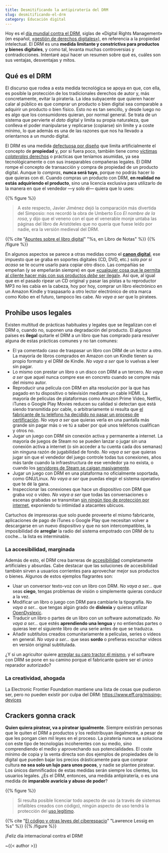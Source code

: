 ```yaml
---
title: Desmitificando la antipiratería del DRM
slug: desmitificando-el-drm
category: Educación digital
---
```


Hoy es el [día mundial contra el DRM][fsf-dbd-idad], siglas de «Digital Rights Management» (en español, [«gestión de derechos digitales»][wes-drm]), en referencia a la propiedad intelectual. El DRM es una **medida limitante y constrictiva para productos y bienes digitales**, y como tal, levanta muchas controversias y contradicciones. Intentaré aquí hacer un resumen sobre qué es, cuáles son sus ventajas, desventajas y mitos.


## Qué es el DRM

El discurso que rodea a esta medida tecnológica se apoya en que, con ella, es posible la protección de los tradicionales derechos de autor y, más concretamente, evitar la piratería. La idea subyacente que quieren hacer calar al público es que comprar un producto o bien digital sea comparable a adquirir un producto o bien físico. Esto no es tan sencillo, y desde luego no es algo que los consumidores quieran, por normal general. Se trata de un sistema que pervierte el _dato_ digital y limita su propia naturaleza, que conlleva el poder manipularse y replicarse (copiarse) sin límite y a coste mínimo, lo que además es una de las razones que nos ha llevado a orientarnos a un mundo digital.

El DRM es una medida [defectuosa por diseño][fsf-dbd] que limita artificialmente el concepto de **propiedad** y, por si fuera poco, también tiene como [víctimas _colaterales_ derechos][wes-drm-cons] o prácticas que teníamos asumidas, ya sea tecnológicamente o con sus inseparables compañeras legales. El DRM rompe el concepto de transacción y compra de propiedad de un producto digital. Aunque lo _compras_, **nunca será tuyo**, porque no podrás hacer lo que quieras con él. Cuando compras un producto con DRM, **en realidad no estás adquiriendo el producto**, sino una licencia exclusiva para utilizarlo de la manera en que el vendedor &mdash;y solo él&mdash; quiera que lo uses:


{{% figure %}}
  > A este respecto, Javier Jiménez dejó la comparación más divertida del Simposio: nos recordó la obra de Umberto Eco _El nombre de la rosa_, y dijo que el veneno con el que el venerable monje untaba las páginas del libro de Aristóteles que no quería que fuese leído por nadie, era la versión medieval del DRM.

  {{% cite
    "[Apuntes sobre el libro digital](http://librodenotas.com/textosdelcuervo/17200/apuntes-sobre-el-libro-digital)"
    "%s, en Libro de Notas"
  %}}
{{% /figure %}}


En algunos aspectos se parece a otras medidas como el [**canon digital**][wes-canon-digital], ese impuesto que se graba en soportes digitales (CD, DVD, etc.) solo _por si acaso_ se te ocurre usarlo para copiar otro disco. Las compañías se empeñan (y se empeñarán siempre) en que [«cualquier cosa que le permita al cliente hacer más con sus productos _debe_ ser ilegal»][eff-save-itunes]. Así que, al igual que en el pasado ripear un CD original y pasar las pistas a tu reproductor MP3 no les cabía en la cabeza, hoy por hoy, comprar un libro electrónico en un Amazon Kindle y traspasarlo a otro lector electrónico de otra marca como Kobo en el futuro, tampoco les cabe. _No vaya a ser_ que lo piratees.


## Prohibe usos legales

Existen multitud de prácticas habituales y legales que se ilegalizan con el DRM o, cuando no, suponen una degradación del producto. El algunos países es **ilegal** quitarle el DRM a un libro que has comprado para resolver alguna de estas prácticas comunes y no tan comunes:

- El ya comentado caso de traspasar un libro con DRM de un lector a otro. La mayoría de libros comprados en Amazon con un Kindle tienen su propio formato y el DRM de Kindle. _No vaya a ser_ que lo vuelvas a leer sin pagar.
- Lo mismo con prestar un libro o un disco con DRM a un tercero. _No vaya a ser_ que aquel nunca compre ese en concreto cuando se compre más del mismo autor.
- Reproducir una película con DRM en alta resolución por la que has pagado en tu dispositivo o televisión mediante un cable HDMI. La mayoría de películas de plataformas como Amazon Prime Video, Netflix, iTunes o Google Play Movies reducen su calidad si detectan que está siendo transmitida por cable, o arbitrariamente si resulta que [el fabricante de tu teléfono ha decidido no pasar un proceso de certificación][xda-widevine]. _No vaya a ser_ que quieras verla en una pantalla más grande sin pagar más o ve tú a saber por qué unos teléfonos cualifican y otros no.
- Jugar un juego con DRM sin conexión activa y permanente a internet. La mayoría de juegos de Steam no se pueden lanzar o jugar sin una conexión activa a internet (o sin acceder a tu cuenta cada dos semanas) sin ninguna razón de jugabilidad de fondo. _No vaya a ser_ que quieras jugar sin que el vendedor del juego controle todas tus conexiones, años más tarde cuando la infraestructura de ese vendedor ya no exista, o cuando los [servidores de Steam se caigan masivamente][bsm-steam-drm].
- Jugar un juego con DRM en una plataforma no oficialmente soportada, como GNU/Linux. _No vaya a ser_ que puedas elegir el sistema operativo que te dé la gana.
- Inspeccionar las conexiones que hace un dispositivo con DRM que graba voz o vídeo. _No vaya a ser_ que todas las conversaciones o escenas grabadas se transmitan [sin ningún tipo de protección por internet][gizmodo-cámaras-vulnerables], exponiendo tu intimidad a atacantes ubicuos.

Cartuchos de impresoras que solo puede proveerte el mismo fabricante, aplicaciones de pago de iTunes o Google Play que necesitan volver a descargarse en un nuevo dispositivo y que no son intercompatibles, la imposibilidad de **arreglar** la radio del sistema empotrado con DRM de tu coche&hellip; la lista es interminable.


### La accesibilidad, marginada

Además de esto, el DRM crea barreras de [accesibilidad][wes-accesibilidad] completamente artificiales y absurdas. Cabe destacar que las soluciones de accesibilidad también sirven a usuarios corrientes para aprovechar mejor sus productos o bienes. Algunos de estos ejemplos flagrantes son:

- Usar un conversor texto-voz con un libro con DRM. _No vaya a ser&hellip;_ que seas **ciego**, tengas problemas de visión o simplemente quieras conducir a la vez.
- Modificar un libro o juego con DRM para cambiarle la tipografía. _No vaya a ser&hellip;_ que tengas algún grado de **dislexia** y quieras utilizar [OpenDyslexic][opendyslexic].
- Traducir un libro o partes de un libro con un software automatizado. _No vaya a ser&hellip;_ que estés **aprendiendo una lengua** y no entiendas partes o quieras leer el siguiente libro de una serie antes de que se traduzca.
- Añadir subtítulos creados comunitariamente a películas, series o vídeos en general. _No vaya a ser&hellip;_ que seas **sordo** o prefieras escuchar vídeos en versión original subtitulada.

¿Y si un agricultor quiere [arreglar su caro tractor él mismo][wired-john-deere-drm], y el software con DRM se pone en su camino porque el fabricante quiere ser el único reparador autorizado?


### La creatividad, ahogada

La Electronic Frontier Foundation mantiene una lista de cosas que pudieron ser, pero no pueden existir por culpa del DRM: https://www.eff.org/missing-devices


## Crackers gonna crack

**Quien quiera piratear, va a piratear igualmente**. Siempre existirán personas que le quiten el DRM a productos y los redistribuyan ilegalmente, a pesar de que les pongan cien mil leyes en el proceso. La piratería nunca se soluciona con este tipo de tecnologías incoherentes con su medio, sino comprendiendo el medio y aprovechando sus potencialidades. El coste mínimo de copia y la venta directa son dos ejemplos de propiedades de lo digital que pueden bajar los precios drásticamente para que comprar cultura **no sea solo un lujo para unos pocos**, y nadie se plantee piratear. Los únicos damnificados de estas medidas serán siempre los clientes, los usuarios legales. ¿Es el DRM, entonces, una medida antipiratería, o es una medida de **imparable avaricia y abuso de poder**?

{{% figure %}}
  > Si resulta posible licenciar todo aspecto de uso (a través de sistemas infalibles creados con código), ningún aspecto de uso tendrá la protección del [uso legítimo](https://es.wikipedia.org/wiki/Fair_use).

  {{% cite
    "[El código y otras leyes del ciberespacio](https://es.wikipedia.org/wiki/El_c%C3%B3digo_y_otras_leyes_del_ciberespacio)"
    "Lawrence Lessig en %s"
  %}}
{{% /figure %}}

¡Feliz día internacional contra el DRM!

~{{< author >}}



[wes-drm]: https://es.wikipedia.org/wiki/Gesti%C3%B3n_de_derechos_digitales
[wes-drm-cons]: https://es.wikipedia.org/wiki/Gesti%C3%B3n_de_derechos_digitales#%C2%BFQu%C3%A9_derechos_se_ven_afectados
[wes-canon-digital]: https://es.wikipedia.org/wiki/Canon_digital
[wes-accesibilidad]: https://es.wikipedia.org/wiki/Accesibilidad

[eff-save-itunes]: https://www.eff.org/deeplinks/2016/04/save-itunes
[fsf-dbd]: https://www.defectivebydesign.org/
[fsf-dbd-idad]: https://www.defectivebydesign.org/dayagainstdrm

[opendyslexic]: https://www.opendyslexic.org/

[xda-widevine]: https://www.xda-developers.com/android-netflix-hd-amazon-prime-video-hd-drm/
[gizmodo-cámaras-vulnerables]: https://es.gizmodo.com/esta-web-piratea-la-senal-de-73-000-camaras-sin-la-cont-1655747398
[wired-john-deere-drm]: https://www.wired.com/2015/04/dmca-ownership-john-deere/
[bsm-steam-drm]: https://blackshellmedia.com/2017/06/28/steam-employs-drm-means-game/
